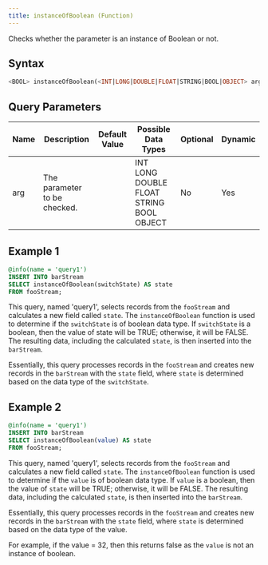 ```yaml
---
title: instanceOfBoolean (Function)
---
```


Checks whether the parameter is an instance of Boolean or not.

## Syntax

```sql
<BOOL> instanceOfBoolean(<INT|LONG|DOUBLE|FLOAT|STRING|BOOL|OBJECT> arg)
```

## Query Parameters

| Name | Description                  | Default Value | Possible Data Types         | Optional | Dynamic |
|------|------------------------------|---------------|--------------------------|----------|---------|
| arg  | The parameter to be checked. |           | INT LONG DOUBLE FLOAT STRING BOOL OBJECT | No       | Yes     |

## Example 1

```sql
@info(name = 'query1')
INSERT INTO barStream
SELECT instanceOfBoolean(switchState) AS state
FROM fooStream;
```

This query, named 'query1', selects records from the `fooStream` and calculates a new field called `state`. The `instanceOfBoolean` function is used to determine if the `switchState` is of boolean data type. If `switchState` is a boolean, then the value of state will be TRUE; otherwise, it will be FALSE. The resulting data, including the calculated `state`, is then inserted into the `barStream`.

Essentially, this query processes records in the `fooStream` and creates new records in the `barStream` with the `state` field, where `state` is determined based on the data type of the `switchState`.

## Example 2

```sql
@info(name = 'query1')
INSERT INTO barStream
SELECT instanceOfBoolean(value) AS state
FROM fooStream;
```

This query, named 'query1', selects records from the `fooStream` and calculates a new field called `state`. The `instanceOfBoolean` function is used to determine if the `value` is of boolean data type. If `value` is a boolean, then the value of `state` will be TRUE; otherwise, it will be FALSE. The resulting data, including the calculated `state`, is then inserted into the `barStream`.

Essentially, this query processes records in the `fooStream` and creates new records in the `barStream` with the `state` field, where `state` is determined based on the data type of the value.

For example, if the value = 32, then this returns false as the `value` is not an instance of boolean.
